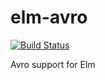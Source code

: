 # elm-avro

[![Build Status](https://travis-ci.org/alonsodomin/elm-avro.svg?branch=master)](https://travis-ci.org/alonsodomin/elm-avro)

Avro support for Elm